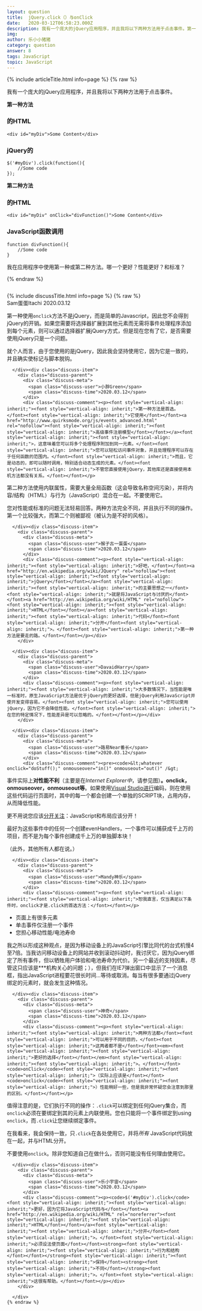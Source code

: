 ```yaml
---
layout: question
title:  jQuery.click（）与onClick
date:   2020-03-12T06:58:23.000Z
description: 我有一个庞大的jQuery应用程序，并且我将以下两种方法用于点击事件。第一种方法的HTML<div id="myDiv">Some Conte...
img: 
author: 乐小小猪猪
category: question
answer: 8
tags: JavaScript
topic: JavaScript
---
```

<div class="article-root">
  <div class="article">
    {% include articleTitle.html info=page %}
    {% raw %}
    <div class="article-content"><p><font style="vertical-align: inherit;"><font style="vertical-align: inherit;">我有一个庞大的jQuery应用程序，并且我将以下两种方法用于点击事件。</font></font></p>

<p><strong><font style="vertical-align: inherit;"><font style="vertical-align: inherit;">第一种方法</font></font></strong></p>

<h3><font style="vertical-align: inherit;"><font style="vertical-align: inherit;">的HTML</font></font></h3>

<pre><code>&lt;div id="myDiv"&gt;Some Content&lt;/div&gt;
</code></pre>

<h3><font style="vertical-align: inherit;"><font style="vertical-align: inherit;">jQuery的</font></font></h3>

<pre><code>$('#myDiv').click(function(){<font></font>
    //Some code<font></font>
});<font></font>
</code></pre>

<p><strong><font style="vertical-align: inherit;"><font style="vertical-align: inherit;">第二种方法</font></font></strong></p>

<h3><font style="vertical-align: inherit;"><font style="vertical-align: inherit;">的HTML</font></font></h3>

<pre><code>&lt;div id="myDiv" onClick="divFunction()"&gt;Some Content&lt;/div&gt;
</code></pre>

<h3><font style="vertical-align: inherit;"><font style="vertical-align: inherit;">JavaScript函数调用</font></font></h3>

<pre><code>function divFunction(){<font></font>
    //Some code<font></font>
}<font></font>
</code></pre>

<p><font style="vertical-align: inherit;"><font style="vertical-align: inherit;">我在应用程序中使用第一种或第二种方法。</font><font style="vertical-align: inherit;">哪一个更好？</font><font style="vertical-align: inherit;">性能更好？</font><font style="vertical-align: inherit;">和标准？</font></font></p></div>
    {% endraw %}
  </div>
  <p style="height: 0;width:0;overflow: hidden;"> 第1030篇《jQuery.click（）与onClick》来自Winter(https://github.com/aiyld/aiyld.github.io)的站点</p>
  <div class="discuss-wrapper">
    {% include discussTitle.html info=page %}
    {% raw %}
    <div class="discuss-item">
        <div class="discuss-parent">
          <div class="discuss-meta">
            <span class="discuss-user">Sam蛋蛋Itachi</span>
            <span class="discuss-time">2020.03.12</span>
          </div>
          <div class="discuss-comment"><p><font style="vertical-align: inherit;"><font style="vertical-align: inherit;">第一种使用</font></font><code>onclick</code><font style="vertical-align: inherit;"><font style="vertical-align: inherit;">方法不是jQuery，而是简单的Javascript，因此您不会得到jQuery的开销。</font><font style="vertical-align: inherit;">如果您需要将选择器扩展到其他元素而无需将事件处理程序添加到每个元素，则可以通过选择器扩展jQuery方式，但是现在您有了它，是否需要使用jQuery只是一个问题。</font></font></p>

<p><font style="vertical-align: inherit;"><font style="vertical-align: inherit;">就个人而言，由于您使用的是jQuery，因此我会坚持使用它，因为它是一致的，并且确实使标记与脚本脱钩。</font></font></p></div>
        </div>
        
      </div><div class="discuss-item">
        <div class="discuss-parent">
          <div class="discuss-meta">
            <span class="discuss-user">小胖Green</span>
            <span class="discuss-time">2020.03.12</span>
          </div>
          <div class="discuss-comment"><p><font style="vertical-align: inherit;"><font style="vertical-align: inherit;">第一种方法是首选。</font><font style="vertical-align: inherit;">它使用</font></font><a href="http://www.quirksmode.org/js/events_advanced.html" rel="nofollow"><font style="vertical-align: inherit;"><font style="vertical-align: inherit;">高级事件注册模型</font></font></a><font style="vertical-align: inherit;"><font style="vertical-align: inherit;">，这意味着您可以将多个处理程序附加到同一元素。</font><font style="vertical-align: inherit;">您可以轻松访问事件对象，并且处理程序可以存在于任何函数的范围内。</font><font style="vertical-align: inherit;">而且，它是动态的，即可以随时调用，特别适合动态生成的元素。</font><font style="vertical-align: inherit;">不管您直接使用jQuery，其他库还是直接使用本机方法都没有关系。</font></font></p>

<p><font style="vertical-align: inherit;"><font style="vertical-align: inherit;">第二种方法使用内联属性，需要大量全局函数（这会导致名称空间污染），并将内容/结构（HTML）与行为（JavaScript）混合在一起。</font><font style="vertical-align: inherit;">不要使用它。</font></font></p>

<p><font style="vertical-align: inherit;"><font style="vertical-align: inherit;">您对性能或标准的问题无法轻易回答。</font><font style="vertical-align: inherit;">两种方法完全不同，并且执行不同的操作。</font><font style="vertical-align: inherit;">第一个比较强大，而第二个则被鄙视（被认为是不好的风格）。</font></font></p></div>
        </div>
        
      </div><div class="discuss-item">
        <div class="discuss-parent">
          <div class="discuss-meta">
            <span class="discuss-user">猴子古一蛋蛋</span>
            <span class="discuss-time">2020.03.12</span>
          </div>
          <div class="discuss-comment"><p><font style="vertical-align: inherit;"><font style="vertical-align: inherit;">好吧，</font></font><a href="http://en.wikipedia.org/wiki/JQuery" rel="nofollow"><font style="vertical-align: inherit;"><font style="vertical-align: inherit;">jQuery</font></font></a><font style="vertical-align: inherit;"><font style="vertical-align: inherit;">的主要思想之一</font><font style="vertical-align: inherit;">就是将JavaScript与讨厌的</font></font><a href="http://en.wikipedia.org/wiki/HTML" rel="nofollow"><font style="vertical-align: inherit;"><font style="vertical-align: inherit;">HTML</font></font></a><font style="vertical-align: inherit;"><font style="vertical-align: inherit;">代码</font><font style="vertical-align: inherit;">分开</font><font style="vertical-align: inherit;">。</font><font style="vertical-align: inherit;">第一种方法是要走的路。</font></font></p></div>
        </div>
        
      </div><div class="discuss-item">
        <div class="discuss-parent">
          <div class="discuss-meta">
            <span class="discuss-user">DavaidHarry</span>
            <span class="discuss-time">2020.03.12</span>
          </div>
          <div class="discuss-comment"><p><font style="vertical-align: inherit;"><font style="vertical-align: inherit;">大多数情况下，当性能是唯一标准时，原生JavaScript方法是优于jQuery的更好选择，但是jQuery利用JavaScript并使开发变得容易。</font><font style="vertical-align: inherit;">您可以使用jQuery，因为它不会降低性能。</font><font style="vertical-align: inherit;">在您的特定情况下，性能差异是可以忽略的。</font></font></p></div>
        </div>
        
      </div><div class="discuss-item">
        <div class="discuss-parent">
          <div class="discuss-meta">
            <span class="discuss-user">路易Near番长</span>
            <span class="discuss-time">2020.03.12</span>
          </div>
          <div class="discuss-comment"><pre><code>&lt;whatever onclick="doStuff();" onmouseover="in()" onmouseout="out()" /&gt;
</code></pre>

<p><strong><font style="vertical-align: inherit;"></font></strong><font style="vertical-align: inherit;"><font style="vertical-align: inherit;">事件实际上</font></font><strong><font style="vertical-align: inherit;"><font style="vertical-align: inherit;">对性能不利</font></font></strong><font style="vertical-align: inherit;"><font style="vertical-align: inherit;">（</font><font style="vertical-align: inherit;">主要是</font><font style="vertical-align: inherit;">在</font></font><em><font style="vertical-align: inherit;"><font style="vertical-align: inherit;">Internet Explorer中</font></font></em><font style="vertical-align: inherit;"><font style="vertical-align: inherit;">，请参见图）</font><strong><font style="vertical-align: inherit;">。onclick，onmouseover，onmouseout等</font></strong><font style="vertical-align: inherit;">。</font><font style="vertical-align: inherit;">如果使用</font></font><a href="http://en.wikipedia.org/wiki/Microsoft_Visual_Studio" rel="nofollow"><font style="vertical-align: inherit;"><font style="vertical-align: inherit;">Visual Studio进行</font></font></a><font style="vertical-align: inherit;"><font style="vertical-align: inherit;">编码</font><font style="vertical-align: inherit;">，则在使用这些</font><font style="vertical-align: inherit;">代码</font><font style="vertical-align: inherit;">运行页面时，其中的每一个都会创建一个单独的SCRIPT块，占用内存，从而降低性能。</font></font></p>

<p><font style="vertical-align: inherit;"><font style="vertical-align: inherit;">更不用说您应该</font></font><a href="https://en.wikipedia.org/wiki/Separation_of_concerns" rel="nofollow"><font style="vertical-align: inherit;"><font style="vertical-align: inherit;">分开关注</font></font></a><font style="vertical-align: inherit;"><font style="vertical-align: inherit;">：JavaScript和布局应该分开！</font></font></p>

<p><font style="vertical-align: inherit;"><font style="vertical-align: inherit;">最好为这些事件中的任何一个创建evenHandlers，一个事件可以捕获成千上万的项目，而不是为每个事件创建成千上万的单独脚本块！</font></font></p>

<p><font style="vertical-align: inherit;"><font style="vertical-align: inherit;">（此外，其他所有人都在说。）</font></font></p></div>
        </div>
        
      </div><div class="discuss-item">
        <div class="discuss-parent">
          <div class="discuss-meta">
            <span class="discuss-user">Mandy神乐</span>
            <span class="discuss-time">2020.03.12</span>
          </div>
          <div class="discuss-comment"><p><font style="vertical-align: inherit;"><font style="vertical-align: inherit;">恕我直言，仅当满足以下条件时，onclick才是.click的首选方法：</font></font></p>

<ul>
<li><font style="vertical-align: inherit;"><font style="vertical-align: inherit;">页面上有很多元素</font></font></li>
<li><font style="vertical-align: inherit;"><font style="vertical-align: inherit;">单击事件仅注册一个事件</font></font></li>
<li><font style="vertical-align: inherit;"><font style="vertical-align: inherit;">您担心移动性能/电池寿命</font></font></li>
</ul>

<p><font style="vertical-align: inherit;"><font style="vertical-align: inherit;">我之所以形成这种观点，是因为移动设备上的JavaScript引擎比同代的台式机慢4至7倍。</font><font style="vertical-align: inherit;">当我访问移动设备上的网站并收到滚动抖动时，我讨厌它，因为jQuery绑定了所有事件，但以牺牲用户体验和电池寿命为代价。</font><font style="vertical-align: inherit;">另一个最近的支持因素，尽管这只应该是***机构关心的问题；），但我们在IE7弹出窗口中显示了一个消息框，指出JavaScript进程要花很长时间...等待或取消。</font><font style="vertical-align: inherit;">每当有很多要通过jQuery绑定的元素时，就会发生这种情况。</font></font></p></div>
        </div>
        
      </div><div class="discuss-item">
        <div class="discuss-parent">
          <div class="discuss-meta">
            <span class="discuss-user">神奇</span>
            <span class="discuss-time">2020.03.12</span>
          </div>
          <div class="discuss-comment"><p><font style="vertical-align: inherit;"><font style="vertical-align: inherit;">两种方法都</font><font style="vertical-align: inherit;">可以用于不同的目的，</font><font style="vertical-align: inherit;">这两者都不是</font></font><em><font style="vertical-align: inherit;"><font style="vertical-align: inherit;">更好的选择</font></font></em><font style="vertical-align: inherit;"><font style="vertical-align: inherit;">。</font></font><code>onClick</code><font style="vertical-align: inherit;"><font style="vertical-align: inherit;">（实际上应该是</font></font><code>onclick</code><font style="vertical-align: inherit;"><font style="vertical-align: inherit;">）性能稍好一些，但是我非常怀疑您会注意到那里的区别。</font></font></p>

<p><font style="vertical-align: inherit;"><font style="vertical-align: inherit;">值得注意的是，它们执行不同的操作：</font></font><code>.click</code><font style="vertical-align: inherit;"><font style="vertical-align: inherit;">可以绑定到任何jQuery集合，而</font></font><code>onclick</code><font style="vertical-align: inherit;"><font style="vertical-align: inherit;">必须在要</font><font style="vertical-align: inherit;">绑定到其</font><font style="vertical-align: inherit;">的元素上内联使用。</font><font style="vertical-align: inherit;">您也只能将一个事件绑定到using </font></font><code>onclick</code><font style="vertical-align: inherit;"><font style="vertical-align: inherit;">，而</font></font><code>.click</code><font style="vertical-align: inherit;"><font style="vertical-align: inherit;">让您继续绑定事件。</font></font></p>

<p><font style="vertical-align: inherit;"><font style="vertical-align: inherit;">在我看来，我会保持一致，只</font></font><code>.click</code><font style="vertical-align: inherit;"><font style="vertical-align: inherit;">在各处</font><font style="vertical-align: inherit;">使用它，</font><font style="vertical-align: inherit;">并将</font></font><em><font style="vertical-align: inherit;"><font style="vertical-align: inherit;">所有</font></font></em><font style="vertical-align: inherit;"><font style="vertical-align: inherit;"> JavaScript代码放在一起，并与HTML分开。</font></font></p>

<p><font style="vertical-align: inherit;"><font style="vertical-align: inherit;">不要使用</font></font><code>onclick</code><font style="vertical-align: inherit;"><font style="vertical-align: inherit;">。</font><font style="vertical-align: inherit;">除非您知道自己在做什么，否则可能没有任何理由使用它。</font></font></p></div>
        </div>
        
      </div><div class="discuss-item">
        <div class="discuss-parent">
          <div class="discuss-meta">
            <span class="discuss-user">乐小宇宙</span>
            <span class="discuss-time">2020.03.12</span>
          </div>
          <div class="discuss-comment"><p><code>$('#myDiv').click</code><font style="vertical-align: inherit;"><font style="vertical-align: inherit;">更好，因为它将JavaScript代码与</font></font><a href="http://en.wikipedia.org/wiki/HTML" rel="noreferrer"><font style="vertical-align: inherit;"><font style="vertical-align: inherit;">HTML</font></font></a><font style="vertical-align: inherit;"><font style="vertical-align: inherit;">分开</font><font style="vertical-align: inherit;">。</font><font style="vertical-align: inherit;">必须设法使页面</font></font><strong><font style="vertical-align: inherit;"><font style="vertical-align: inherit;">行为和结构</font></font></strong><font style="vertical-align: inherit;"><font style="vertical-align: inherit;">保持</font><strong><font style="vertical-align: inherit;">不同</font></strong><font style="vertical-align: inherit;">。</font><font style="vertical-align: inherit;">这很有帮助。</font></font></p></div>
        </div>
        
      </div>
    {% endraw %}
  </div>
<div>

